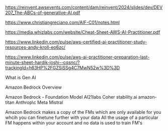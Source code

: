 https://reinvent.awsevents.com/content/dam/reinvent/2024/slides/dev/DEV207_The-ABCs-of-generative-AI.pdf

https://www.christiangreciano.com/AIF-C01/notes.html

https://media.whizlabs.com/website/Cheat-Sheet-AWS-AI-Practitioner.pdf

https://www.linkedin.com/pulse/aws-certified-ai-practitioner-study-resources-andy-kroll-eo6zc/

https://www.linkedin.com/pulse/aws-ai-practitioner-preparation-last-minute-sheet-hardik-joshi--cqsnc/?trackingId=h63HP%2FGZSiSSg4C7MwN52w%3D%3D


What is Gen AI

Amazon Bedrock Overview

Amazon Bedrock - Foundation Model
AI21labs
Coher
stability.ai
amazon-titan
Anthrop\c
Meta
Mistral

Amazon Bedrock makes a copy of the FMs which are only available for you whcih you can finetune further with your data
All the usage of a particular FM happens within your account and no data is used to train FM's







